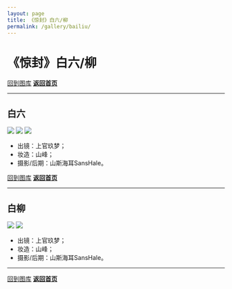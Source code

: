 ```yaml
---
layout: page
title: 《惊封》白六/柳
permalink: /gallery/bailiu/
---
```


<haed>
    <link rel="stylesheet" href="../../css/gallery.css">
</haed>

# 《惊封》白六/柳

[回到图库](../)
[**返回首页**](https://www.jumern.com/)

---

## 白六

<div class="horizontal">
    <img src="https://image.hokubu.cn/i/2024/11/18/673ad8559098e.jpg">
    <img src="https://image.hokubu.cn/i/2024/11/18/673ad855882aa.jpg">
    <img src="https://image.hokubu.cn/i/2024/11/18/673ad855829f8.jpg">
</div>

- 出镜：上官玖梦；
- 妆造：山峰；
- 摄影/后期：山斯海耳SansHale。

[回到图库](../)
[**返回首页**](https://www.jumern.com/)

---

## 白柳

<div class="horizontal">
    <img src="https://image.hokubu.cn/i/2024/11/18/673ad85674b92.jpg">
    <img src="https://image.hokubu.cn/i/2024/11/18/673ad856ca64f.jpg">
</div>

- 出镜：上官玖梦；
- 妆造：山峰；
- 摄影/后期：山斯海耳SansHale。

---

[回到图库](../)
[**返回首页**](https://www.jumern.com/)